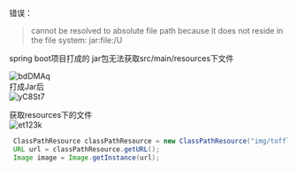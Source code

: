 
错误：

> cannot be resolved to absolute file path because it does not reside in the file system: jar:file:/U  


spring boot项目打成的 jar包无法获取src/main/resources下文件  

![bdDMAq](https://xuemingde.com/pages/image/others/bdDMAq.png)  
打成Jar后  
![yC8St7](https://xuemingde.com/pages/image/others/yC8St7.png)  


获取resources下的文件   
![et123k](https://xuemingde.com/pages/image/others/et123k.png)  
```java
 ClassPathResource classPathResource = new ClassPathResource("img/tofflon-logo.png");
 URL url = classPathResource.getURL();
 Image image = Image.getInstance(url);
```
